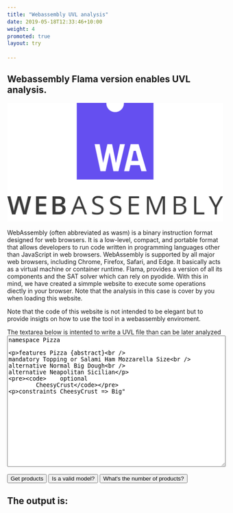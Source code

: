 ```yaml
---
title: "Webassembly UVL analysis"
date: 2019-05-18T12:33:46+10:00
weight: 4
promoted: true
layout: try

---
```

## Webassembly Flama version enables UVL analysis.

![Web assembly](/images/illustrations/web_assembly.png)

WebAssembly (often abbreviated as wasm) is a binary instruction format designed for web browsers. It is a low-level, compact, and portable format that allows developers to run code written in programming languages other than JavaScript in web browsers. WebAssembly is supported by all major web browsers, including Chrome, Firefox, Safari, and Edge. It basically acts as a virtual machine or container runtime. Flama, provides a version of all its components and the SAT solver which can rely on pyodide.  With this in mind, we have created a simmple website to execute some operations diectly in your browser. Note that the analysis in this case is cover by you when loading this website. 

Note that the code of this website is not intended to be elegant but to provide insigts on how to use the tool in a webassembly enviroment. 
<div>
The textarea below is intented to write a UVL file than can be later analyzed
<textarea id="uvlfile" style="width: 100%;" rows="20">
namespace Pizza

features
	Pizza {abstract}	
		mandatory
			Topping	
				or
					Salami
					Ham
					Mozzarella
			Size	
				alternative
					Normal
					Big
			Dough	
				alternative
					Neapolitan
					Sicilian

		optional
			CheesyCrust

constraints
	CheesyCrust => Big"
</textarea>
</div>
<div>
<button onclick="products()">Get products</button>
<button onclick="valid()">Is a valid model?</button>
<button onclick="numberofproducts()">What's the number of products?</button>

</div>
<div>
<h2>The output is:</h2>
<div id="loading" style="display:none;"><img SRC="/images/illustrations/loading.gif" width=100px> Loading, more details in the javascript console </div> 
<div id="result"><div id="loading" style="display:none;">  

</div>
</div>
</div>

<script type="text/javascript" src="https://cdn.jsdelivr.net/pyodide/v0.23.4/full/pyodide.js"></script>

<script type="text/javascript">
	  const uvlfile = document.getElementById("uvlfile");

		function showLoading(){
			document.getElementById("loading").style.display = "initial";
		}
		function hideLoading(){
			document.getElementById("loading").style.display = "none";

		}
		
	  async function valid() {
			showLoading()
      let pyodide = await loadPyodide();
      await pyodide.loadPackage("micropip");
      const micropip = pyodide.pyimport("micropip");
		  await micropip.install("/assets/web_assembly/antlr4_python3_runtime-4.7.2-py3-none-any.whl");
      await micropip.install("uvlparser");
      await micropip.install("flamapy-fm");
      await micropip.install("flamapy-sat");
			await pyodide.runPythonAsync(`
import micropip
await micropip.install("flamapy-fm-dist", deps=False)#this is to avoid problems with deps later on
`)
		hideLoading()

		try {
          let output = pyodide.runPython(
		  `
import js

file_content = js.document.getElementById('uvlfile').value
div = js.document.createElement("result")

with open("uvlfile.uvl", "w") as text_file:
    print(file_content, file=text_file)

from flamapy.interfaces.python.FLAMAFeatureModel import FLAMAFeatureModel

fm = FLAMAFeatureModel("uvlfile.uvl")
result=fm.valid()

div.innerHTML = result
js.document.getElementById('result').append(div)
		  `);
        } catch (err) {
          console.log(err);
        }
			

      }

 async function products() {
			showLoading()
      let pyodide = await loadPyodide();
      await pyodide.loadPackage("micropip");
      const micropip = pyodide.pyimport("micropip");
		  await micropip.install("/assets/web_assembly/antlr4_python3_runtime-4.7.2-py3-none-any.whl");
      await micropip.install("uvlparser");
      await micropip.install("flamapy-fm");
      await micropip.install("flamapy-sat");
			await pyodide.runPythonAsync(`
import micropip
await micropip.install("flamapy-fm-dist", deps=False)#this is to avoid problems with deps later on
`)
		hideLoading()

		try {
          let output = pyodide.runPython(
		  `
import js

file_content = js.document.getElementById('uvlfile').value
div = js.document.createElement("result")

with open("uvlfile.uvl", "w") as text_file:
    print(file_content, file=text_file)

from flamapy.interfaces.python.FLAMAFeatureModel import FLAMAFeatureModel

fm = FLAMAFeatureModel("uvlfile.uvl")
result=fm.products()

div.innerHTML = result
js.document.getElementById('result').append(div)
		  `);
        } catch (err) {
          console.log(err);
        }
			

      }


	  async function numberofproducts() {
			showLoading()
      let pyodide = await loadPyodide();
      await pyodide.loadPackage("micropip");
      const micropip = pyodide.pyimport("micropip");
		  await micropip.install("/assets/web_assembly/antlr4_python3_runtime-4.7.2-py3-none-any.whl");
      await micropip.install("uvlparser");
      await micropip.install("flamapy-fm");
      await micropip.install("flamapy-sat");
			await pyodide.runPythonAsync(`
import micropip
await micropip.install("flamapy-fm-dist", deps=False)#this is to avoid problems with deps later on
`)
		hideLoading()

		try {
          let output = pyodide.runPython(
		  `
import js

file_content = js.document.getElementById('uvlfile').value
div = js.document.createElement("result")

with open("uvlfile.uvl", "w") as text_file:
    print(file_content, file=text_file)

from flamapy.interfaces.python.FLAMAFeatureModel import FLAMAFeatureModel

fm = FLAMAFeatureModel("uvlfile.uvl")
result=fm.products_number()

div.innerHTML = result
js.document.getElementById('result').append(div)
		  `);
        } catch (err) {
          console.log(err);
        }
			

      }
</script>